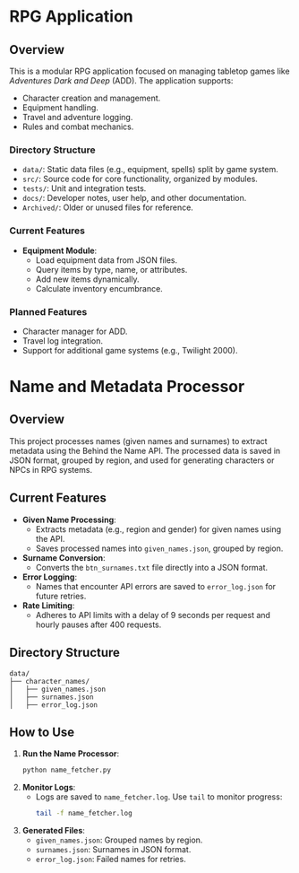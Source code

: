 # RPG Application

## Overview
This is a modular RPG application focused on managing tabletop games like *Adventures Dark and Deep* (ADD). The application supports:
- Character creation and management.
- Equipment handling.
- Travel and adventure logging.
- Rules and combat mechanics.

### Directory Structure
- `data/`: Static data files (e.g., equipment, spells) split by game system.
- `src/`: Source code for core functionality, organized by modules.
- `tests/`: Unit and integration tests.
- `docs/`: Developer notes, user help, and other documentation.
- `Archived/`: Older or unused files for reference.

### Current Features
- **Equipment Module**:
  - Load equipment data from JSON files.
  - Query items by type, name, or attributes.
  - Add new items dynamically.
  - Calculate inventory encumbrance.

### Planned Features
- Character manager for ADD.
- Travel log integration.
- Support for additional game systems (e.g., Twilight 2000).

# Name and Metadata Processor

## Overview
This project processes names (given names and surnames) to extract metadata using the Behind the Name API. The processed data is saved in JSON format, grouped by region, and used for generating characters or NPCs in RPG systems.

## Current Features
- **Given Name Processing**:
  - Extracts metadata (e.g., region and gender) for given names using the API.
  - Saves processed names into `given_names.json`, grouped by region.
- **Surname Conversion**:
  - Converts the `btn_surnames.txt` file directly into a JSON format.
- **Error Logging**:
  - Names that encounter API errors are saved to `error_log.json` for future retries.
- **Rate Limiting**:
  - Adheres to API limits with a delay of 9 seconds per request and hourly pauses after 400 requests.

## Directory Structure
```
data/
├── character_names/
│   ├── given_names.json
│   ├── surnames.json
│   ├── error_log.json
```

## How to Use
1. **Run the Name Processor**:
   ```bash
   python name_fetcher.py
   ```
2. **Monitor Logs**:
   - Logs are saved to `name_fetcher.log`. Use `tail` to monitor progress:
     ```bash
     tail -f name_fetcher.log
     ```
3. **Generated Files**:
   - `given_names.json`: Grouped names by region.
   - `surnames.json`: Surnames in JSON format.
   - `error_log.json`: Failed names for retries.